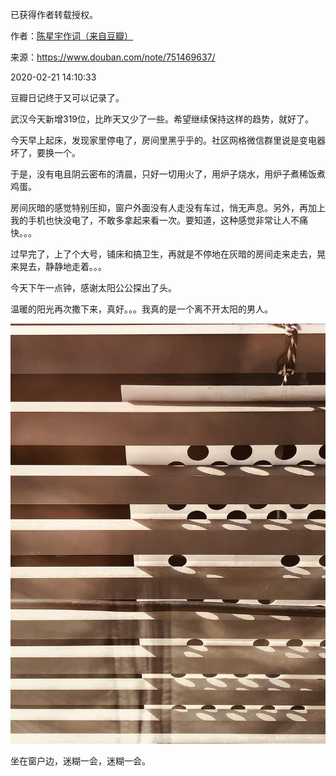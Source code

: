 已获得作者转载授权。


作者：[陈星宇作词（来自豆瓣）](https://www.douban.com/people/chenxingyu2009/)


来源：https://www.douban.com/note/751469637/


2020-02-21 14:10:33


豆瓣日记终于又可以记录了。  

武汉今天新增319位，比昨天又少了一些。希望继续保持这样的趋势，就好了。  

今天早上起床，发现家里停电了，房间里黑乎乎的。社区网格微信群里说是变电器坏了，要换一个。  

于是，没有电且阴云密布的清晨，只好一切用火了，用炉子烧水，用炉子煮稀饭煮鸡蛋。  

房间灰暗的感觉特别压抑，窗户外面没有人走没有车过，悄无声息。另外，再加上我的手机也快没电了，不敢多拿起来看一次。要知道，这种感觉非常让人不痛快。。。  

过早完了，上了个大号，铺床和搞卫生，再就是不停地在灰暗的房间走来走去，晃来晃去，静静地走着。。。  

今天下午一点钟，感谢太阳公公探出了头。  

温暖的阳光再次撒下来，真好。。。我真的是一个离不开太阳的男人。  

![](./pic/02-21-陈星宇作词-星星日记：20200221武汉封城第三十天1.jpg)

坐在窗户边，迷糊一会，迷糊一会。  

